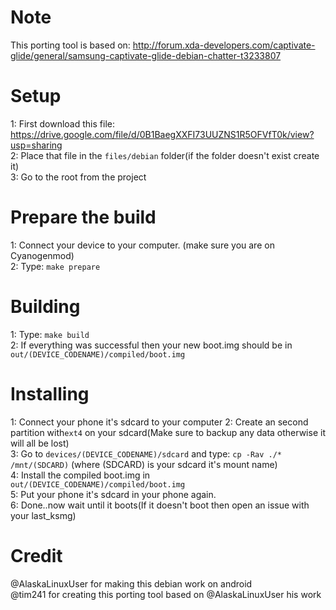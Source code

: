 # Note
This porting tool is based on: http://forum.xda-developers.com/captivate-glide/general/samsung-captivate-glide-debian-chatter-t3233807 <br />
# Setup
1: First download this file: https://drive.google.com/file/d/0B1BaegXXFI73UUZNS1R5OFVfT0k/view?usp=sharing <br />
2: Place that file in the ```files/debian``` folder(if the folder doesn't exist create it) <br />
3: Go to the root from the project <br />
# Prepare the build
1: Connect your device to your computer. (make sure you are on Cyanogenmod) <br />
2: Type: ```make prepare``` <br />
# Building
1: Type: ```make build``` <br />
2: If everything was successful then your new boot.img should be in ```out/(DEVICE_CODENAME)/compiled/boot.img```
# Installing
1: Connect your phone it's sdcard to your computer
2: Create an second partition with```ext4``` on your sdcard(Make sure to backup any data otherwise it will all be lost)  <br />
3: Go to ```devices/(DEVICE_CODENAME)/sdcard``` and type: ```cp -Rav ./* /mnt/(SDCARD)``` (where (SDCARD) is your sdcard it's mount name)  <br />
4: Install the compiled boot.img in ```out/(DEVICE_CODENAME)/compiled/boot.img``` <br />
5: Put your phone it's sdcard in your phone again. <br />
6: Done..now wait until it boots(If it doesn't boot then open an issue with your last_ksmg) <br />
# Credit <br />
@AlaskaLinuxUser for making this debian work on android <br />
@tim241 for creating this porting tool based on @AlaskaLinuxUser his work <br />

